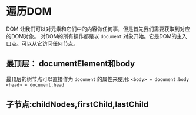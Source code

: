 # 遍历DOM
DOM 让我们可以对元素和它们中的内容做任何事，但是首先我们需要获取到对应的DOM对象。
对DOM的所有操作都是以 `document` 对象开始。它是DOM的主入口点。可以从它访问任何节点。

## 最顶层： documentElement和body
最顶层的树节点可以直接作为 `document` 的属性来使用:
`<body> = document.body`
`<head> = document.head`

## 子节点:childNodes,firstChild,lastChild